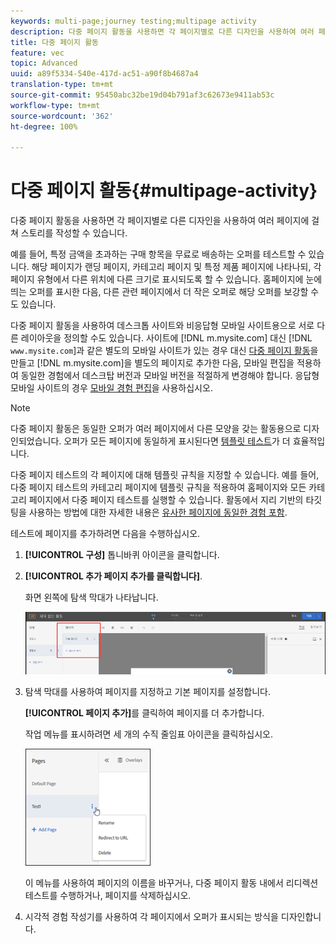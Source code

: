 ```yaml
---
keywords: multi-page;journey testing;multipage activity
description: 다중 페이지 활동을 사용하면 각 페이지별로 다른 디자인을 사용하여 여러 페이지에 걸쳐 스토리를 작성할 수 있습니다.
title: 다중 페이지 활동
feature: vec
topic: Advanced
uuid: a89f5334-540e-417d-ac51-a90f8b4687a4
translation-type: tm+mt
source-git-commit: 95450abc32be19d04b791af3c62673e9411ab53c
workflow-type: tm+mt
source-wordcount: '362'
ht-degree: 100%

---
```



# 다중 페이지 활동{#multipage-activity}

다중 페이지 활동을 사용하면 각 페이지별로 다른 디자인을 사용하여 여러 페이지에 걸쳐 스토리를 작성할 수 있습니다.

예를 들어, 특정 금액을 초과하는 구매 항목을 무료로 배송하는 오퍼를 테스트할 수 있습니다. 해당 페이지가 랜딩 페이지, 카테고리 페이지 및 특정 제품 페이지에 나타나되, 각 페이지 유형에서 다른 위치에 다른 크기로 표시되도록 할 수 있습니다. 홈페이지에 눈에 띄는 오퍼를 표시한 다음, 다른 관련 페이지에서 더 작은 오퍼로 해당 오퍼를 보강할 수도 있습니다.

다중 페이지 활동을 사용하여 데스크톱 사이트와 비응답형 모바일 사이트용으로 서로 다른 레이아웃을 정의할 수도 있습니다. 사이트에 [!DNL m.mysite.com] 대신 [!DNL `www.mysite.com`]과 같은 별도의 모바일 사이트가 있는 경우 대신 [다중 페이지 활동](/help/c-experiences/c-visual-experience-composer/multipage-activity.md#concept_277E096063E14813AC5D8EDFA1D2ED48)을 만들고 [!DNL m.mysite.com]을 별도의 페이지로 추가한 다음, 모바일 편집을 적용하여 동일한 경험에서 데스크탑 버전과 모바일 버전을 적절하게 변경해야 합니다. 응답형 모바일 사이트의 경우 [모바일 경험 편집](/help/c-experiences/c-visual-experience-composer/mobile-viewports.md#concept_8E45527C4ABC41D59AA3553BEDC76FA5)을 사용하십시오.

>[!NOTE]
>
>다중 페이지 활동은 동일한 오퍼가 여러 페이지에서 다른 모양을 갖는 활동용으로 디자인되었습니다. 오퍼가 모든 페이지에 동일하게 표시된다면 [템플릿 테스트](/help/c-experiences/c-visual-experience-composer/temtest.md#task_2539D51A18044F82B0D9895636546781)가 더 효율적입니다.

다중 페이지 테스트의 각 페이지에 대해 템플릿 규칙을 지정할 수 있습니다. 예를 들어, 다중 페이지 테스트의 카테고리 페이지에 템플릿 규칙을 적용하여 홈페이지와 모든 카테고리 페이지에서 다중 페이지 테스트를 실행할 수 있습니다. 활동에서 지리 기반의 타깃팅을 사용하는 방법에 대한 자세한 내용은 [유사한 페이지에 동일한 경험 포함](/help/c-experiences/c-visual-experience-composer/temtest.md#task_2539D51A18044F82B0D9895636546781).

테스트에 페이지를 추가하려면 다음을 수행하십시오.

1. **[!UICONTROL 구성]** 톱니바퀴 아이콘을 클릭합니다.
1. **[!UICONTROL 추가 페이지 추가를 클릭합니다]**.

   화면 왼쪽에 탐색 막대가 나타납니다.

   ![](assets/multipage_nav.png)

1. 탐색 막대를 사용하여 페이지를 지정하고 기본 페이지를 설정합니다.

   **[!UICONTROL 페이지 추가]**&#x200B;를 클릭하여 페이지를 더 추가합니다.

   작업 메뉴를 표시하려면 세 개의 수직 줄임표 아이콘을 클릭하십시오.

   ![](assets/multipage_menu.png)

   이 메뉴를 사용하여 페이지의 이름을 바꾸거나, 다중 페이지 활동 내에서 리디렉션 테스트를 수행하거나, 페이지를 삭제하십시오.

1. 시각적 경험 작성기를 사용하여 각 페이지에서 오퍼가 표시되는 방식을 디자인합니다.


